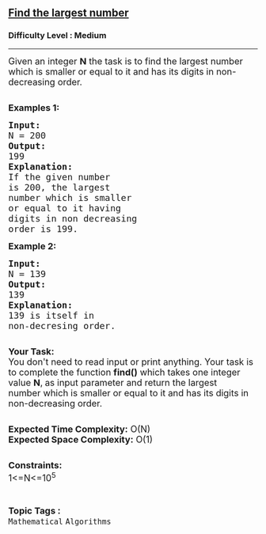 <h2><a href="https://www.geeksforgeeks.org/problems/find-the-largest-number4953/1?page=1&sortBy=submissions">Find the largest number</a></h2><h3>Difficulty Level : Medium</h3><hr><div class="problems_problem_content__Xm_eO"><div>
<p><span style="font-size:18px">Given an integer <strong>N</strong>&nbsp;the task is to find the largest number which is smaller or equal to it and has its digits in non-decreasing order.</span><br>
&nbsp;</p>

<p><span style="font-size:18px"><strong>Examples 1:</strong></span></p>

<pre><span style="font-size:18px"><strong>Input:</strong>
N = 200
<strong>Output:</strong>
199
<strong>Explanation:</strong>
If the given number 
is 200, the largest 
number which is smaller 
or equal to it having 
digits in non decreasing 
order is 199.
</span></pre>

<p><strong><span style="font-size:18px">Example 2:</span></strong></p>

<pre><span style="font-size:18px"><strong>Input: </strong>
N = 139
<strong>Output:</strong>
139
<strong>Explanation:</strong>
139 is itself in 
non-decresing order.</span></pre>

<p><br>
<span style="font-size:18px"><strong>Your Task:</strong><br>
You don't need to read input or print anything. Your task is to complete the function <strong>find()</strong>&nbsp;which takes one integer value&nbsp;<strong>N</strong>,<strong>&nbsp;</strong>as input parameter&nbsp;and return the&nbsp;largest number&nbsp;which is smaller or equal to it and has its digits in non-decreasing order.</span></p>

<p><br>
<span style="font-size:18px"><strong>Expected Time Complexity:</strong>&nbsp;O(N)<br>
<strong>Expected Space Complexity:</strong>&nbsp;O(1)</span><br>
&nbsp;</p>

<p><span style="font-size:18px"><strong>Constraints:</strong><br>
1&lt;=N&lt;=10<sup>5</sup></span></p>
</div>
</div><br><p><span style=font-size:18px><strong>Topic Tags : </strong><br><code>Mathematical</code>&nbsp;<code>Algorithms</code>&nbsp;